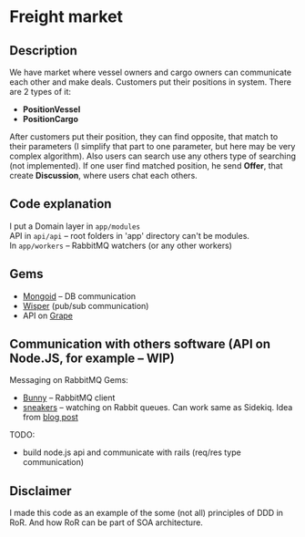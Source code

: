 # Freight market
## Description
We have market where vessel owners and cargo owners can communicate each other and make deals.
Customers put their positions in system.
There are 2 types of it:
* **PositionVessel**
* **PositionCargo**  

After customers put their position, they can find opposite, that match to their parameters (I simplify that part to one parameter, but here may be very complex algorithm). Also users can search use any others type of searching (not implemented).
If one user find matched position, he send **Offer**, that create **Discussion**, where users chat each others.

## Code explanation
I put a Domain layer in `app/modules`  
API in `api/api` – root folders in 'app' directory can't be modules.  
In `app/workers` – RabbitMQ watchers (or any other workers)

## Gems
* [Mongoid](http://mongoid.org/en/mongoid/index.html) – DB communication
* [Wisper](https://github.com/krisleech/wisper) (pub/sub communication)
* API on [Grape](https://github.com/intridea/grape)

## Communication with others software (API on Node.JS, for example – WIP)
Messaging on RabbitMQ
Gems:
* [Bunny](https://github.com/ruby-amqp/bunny) – RabbitMQ client
* [sneakers](https://github.com/jondot/sneakers) – watching on Rabbit queues. Can work same as Sidekiq.
Idea from [blog post](http://codetunes.com/2014/event-sourcing-on-rails-with-rabbitmq/)

TODO:
* build node.js api and communicate with rails (req/res type communication)

## Disclaimer
I made this code as an example of the some (not all) principles of DDD in RoR. And how RoR can be part of SOA architecture.
